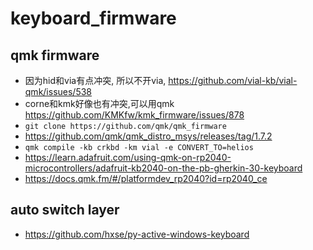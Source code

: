 # keyboard_firmware
## qmk firmware
  * 因为hid和via有点冲突, 所以不开via, https://github.com/vial-kb/vial-qmk/issues/538
  * corne和kmk好像也有冲突,可以用qmk https://github.com/KMKfw/kmk_firmware/issues/878
  * `git clone https://github.com/qmk/qmk_firmware`
  * https://github.com/qmk/qmk_distro_msys/releases/tag/1.7.2
  * `qmk compile -kb crkbd -km vial -e CONVERT_TO=helios`
  * https://learn.adafruit.com/using-qmk-on-rp2040-microcontrollers/adafruit-kb2040-on-the-pb-gherkin-30-keyboard
  * https://docs.qmk.fm/#/platformdev_rp2040?id=rp2040_ce
## auto switch layer
  * https://github.com/hxse/py-active-windows-keyboard
